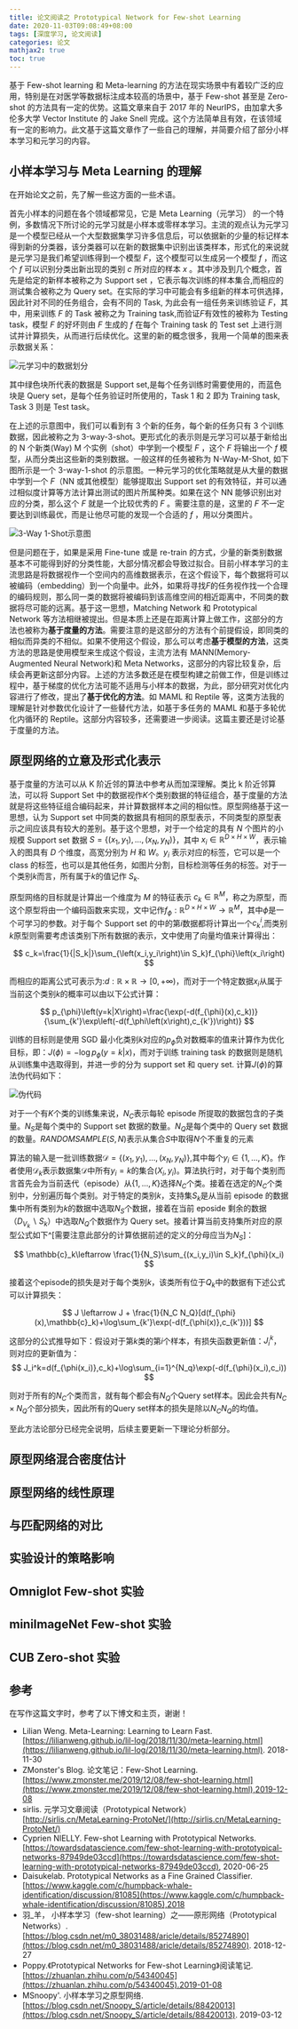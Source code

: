 ```yaml
---
title: 论文阅读之 Prototypical Network for Few-shot Learning
date: 2020-11-03T09:08:49+08:00
tags: [深度学习, 论文阅读]
categories: 论文
mathjax2: true
toc: true
---
```


基于 Few-shot learning 和 Meta-learning 的方法在现实场景中有着较广泛的应用，特别是在对医学等数据标注成本较高的场景中，基于 Few-shot 甚至是 Zero-shot 的方法具有一定的优势。这篇文章来自于 2017 年的 NeurIPS，由加拿大多伦多大学 Vector Institute 的 Jake Snell 完成。这个方法简单且有效，在该领域有一定的影响力。此文基于这篇文章作了一些自己的理解，并简要介绍了部分小样本学习和元学习的内容。

<!-- more -->

## 小样本学习与 Meta Learning 的理解

在开始论文之前，先了解一些这方面的一些术语。

首先小样本的问题在各个领域都常见，它是 Meta Learning（元学习） 的一个特例，多数情况下所讨论的元学习就是小样本或零样本学习。主流的观点认为元学习是一个模型已经从一个大型数据集学习许多信息后，可以依据新的少量的标记样本得到新的分类器，该分类器可以在新的数据集中识别出该类样本，形式化的来说就是元学习是我们希望训练得到一个模型 $F$，这个模型可以生成另一个模型 $f$ ，而这个 $f$ 可以识别分类出新出现的类别 $c$ 所对应的样本 $x$ 。其中涉及到几个概念，首先是给定的新样本被称之为 Support set ，它表示每次训练的样本集合,而相应的测试集合被称之为 Query set。在实际的学习中可能会有多组新的样本可供选择，因此针对不同的任务组合，会有不同的 Task, 为此会有一组任务来训练验证 $F$，其中，用来训练 $F$ 的 Task 被称之为 Training task,而验证$F$有效性的被称为 Testing task，模型 $F$ 的好坏则由 $F$ 生成的 $f$ 在每个 Training task 的 Test set 上进行测试并计算损失，从而进行后续优化。这里的新的概念很多，我用一个简单的图来表示数据关系：

![元学习中的数据划分](https://i.loli.net/2020/11/03/MRYTuZhmyH7b9ix.png)

其中绿色块所代表的数据是 Support set,是每个任务训练时需要使用的，而蓝色块是 Query set，是每个任务验证时所使用的，Task 1 和 2 即为 Training task, Task 3 则是 Test task。

在上述的示意图中，我们可以看到有 3 个新的任务，每个新的任务只有 3 个训练数据，因此被称之为 3-way-3-shot。更形式化的表示则是元学习可以基于新给出的 N 个新类(Way) M 个实例（shot）中学到一个模型 $F$ ，这个 $F$ 将输出一个 $f$ 模型，从而分类出这些新的类别数据。一般这样的任务被称为 N-Way-M-Shot, 如下图所示是一个 3-way-1-shot 的示意图。一种元学习的优化策略就是从大量的数据中学到一个 $F$（NN 或其他模型）能够提取出 Support set 的有效特征，并可以通过相似度计算等方法计算出测试的图片所属种类。如果在这个 NN 能够识别出对应的分类，那么这个 $F$ 就是一个比较优秀的 $F$ 。需要注意的是，这里的 $F$ 不一定要达到训练最优，而是让他尽可能的发现一个合适的 $f$ ，用以分类图片。

![3-Way 1-Shot示意图](https://i.loli.net/2020/11/03/I6YEe3lVbNGzu2i.png)

但是问题在于，如果是采用 Fine-tune 或是 re-train 的方式，少量的新类别数据基本不可能得到好的分类性能，大部分情况都会导致过拟合。目前小样本学习的主流思路是将数据视作一个空间内的高维数据表示，在这个假设下，每个数据将可以被编码（embedding）到一个向量中。此外，如果将寻找$F$的任务视作找一个合理的编码规则，那么同一类的数据将被编码到该高维空间的相近距离中，不同类的数据将尽可能的远离。基于这一思想，Matching Network 和 Prototypical Network 等方法相继被提出。但是本质上还是在距离计算上做工作，这部分的方法也被称为**基于度量的方法**。需要注意的是这部分的方法有个前提假设，即同类的相似而异类的不相似。如果不使用这个假设，那么可以考虑**基于模型的方法**，这类方法的思路是使用模型来生成这个假设，主流方法有 MANN(Memory-Augmented Neural Network)和 Meta Networks，这部分的内容比较复杂，后续会再更新这部分内容。上述的方法多数还是在模型构建之前做工作，但是训练过程中，基于梯度的优化方法可能不适用与小样本的数据，为此，部分研究对优化内容进行了修改，提出了**基于优化的方法**。如 MAML 和 Reptile 等，这类方法我的理解是针对参数优化设计了一些替代方法，如基于多任务的 MAML 和基于多轮优化内循环的 Reptile。这部分内容较多，还需要进一步阅读。这篇主要还是讨论基于度量的方法。

## 原型网络的立意及形式化表示

基于度量的方法可以从 K 阶近邻的算法中参考从而加深理解。类比 k 阶近邻算法，可以将 Support Set 中的数据视作$K$个类别数据的特征组合，基于度量的方法就是将这些特征组合编码起来，并计算数据样本之间的相似性。原型网络基于这一思想，认为 Support set 中同类的数据具有相同的原型表示，不同类型的原型表示之间应该具有较大的差别。基于这个思想，对于一个给定的具有 $N$ 个图片的小规模 Support set 数据 $S=\{\left(x_1,y_1\right),...,\left(x_N,y_N\right)\}$，其中 $x_i\in\mathbb{R}^{D\times H\times W}$，表示输入的图具有 $D$ 个维度，高宽分别为 $H$ 和 $W$。$y_i$ 表示对应的标签，它可以是一个 class 的标签，也可以是其他任务，如图片分割，目标检测等任务的标签。对于一个类别$k$而言，所有属于$k$的值记作 $S_k$.

原型网络的目标就是计算出一个维度为 $M$ 的特征表示 $c_k\in\mathbb{R}^{M}$，称之为原型，而这个原型将由一个编码函数来实现，文中记作$f_{\phi}: \mathbb{R}^{D\times H \times W} \to \mathbb{R}^{M}$，其中$\phi$是一个可学习的参数。对于每个 Support set 的中的第$i$数据都将计算出一个$c_k^i$,而类别$k$原型则需要考虑该类别下所有数据的表示，文中使用了向量均值来计算得出：

$$
c_k=\frac{1}{|S_k|}\sum_{\left(x_i,y_i\right)\in S_k}f_{\phi}\left(x_i\right)
$$

而相应的距离公式可表示为:$d:\mathbb{R}\times\mathbb{R}\to[0,+\infty)$，而对于一个特定数据$x_i$从属于当前这个类别$k$的概率可以由以下公式计算：

$$
p_{\phi}\left(y=k|X\right)=\frac{\exp(-d(f_{\phi}(x),c_k))}{\sum_{k'}\exp\left(-d(f_\phi\left(x\right),c_{k'})\right)}
$$

训练的目标则是使用 SGD 最小化类别$k$对应的$p_{\phi}$负对数概率的值来计算作为优化目标，即：$J\left(\phi\right)=-\log p_{\phi}\left(y=k|x\right)$，而对于训练 training task 的数据则是随机从训练集中选取得到，并进一步的分为 support set 和 query set. 计算$J\left(\phi\right)$的算法伪代码如下：

![伪代码](https://i.loli.net/2020/11/03/drpsXJFnq4RGevT.png)

对于一个有$K$个类的训练集来说，$N_C$表示每轮 episode 所提取的数据包含的子类量。$N_S$是每个类中的 Support set 数据的数量。$N_Q$是每个类中的 Query set 数据的数量。$RANDOMSAMPLE(S,N)$表示从集合$S$中取得$N$个不重复的元素

算法的输入是一批训练数据$\mathcal{D}=\{(x_1,y_1),...,(x_N,y_N)\}$,其中每个$y_i\in\{1,...,K\}$。作者使用$\mathcal{D}_k$表示数据集$\mathcal{D}$中所有$y_i=k$的集合$\left(X_i,y_i\right)$。算法执行时，对于每个类别而言首先会为当前迭代（episode）从$\{1,...,K\}$选择$N_C$个类。接着在选定的$N_C$个类别中，分别遍历每个类别。对于特定的类别$k$，支持集$S_k$是从当前 episode 的数据集中所有类别为$k$的数据中选取$N_S$个数据，接着在当前 eposide 剩余的数据（$D_{V_k}\backslash S_k$）中选取$N_Q$个数据作为 Query set。接着计算当前支持集所对应的原型公式如下^[需要注意此部分的计算依据前述的定义的分母应当为$N_S$]：

$$
\mathbb{c}_k\leftarrow \frac{1}{N_S}\sum_{(x_i,y_i)\in S_k}f_{\phi}(x_i)
$$

接着这个episode的损失是对于每个类别$k$，该类所有位于$Q_k$中的数据有下述公式可以计算损失：

$$
J \leftarrow J + \frac{1}{N_C N_Q}[d(f_{\phi}(x),\mathbb{c}_k)+\log\sum_{k'}\exp(-d(f_{\phi(x)},c_{k'}))]
$$

这部分的公式推导如下：假设对于第$k$类的第$i$个样本，有损失函数更新值：$J_i^k$，则对应的更新值为：
$$
J_i^k=d(f_{\phi(x_i)},c_k)+\log\sum_{i=1}^{N_q}\exp(-d(f_{\phi}(x_i),c_i))
$$

则对于所有的$N_C$个类而言，就有每个都会有$N_Q$个Query set样本。因此会共有$N_C\times N_Q$个部分损失，因此所有的Query set样本的损失是除以$N_CN_Q$的均值。

至此方法论部分已经完全说明，后续主要更新一下理论分析部分。

## 原型网络混合密度估计

## 原型网络的线性原理

## 与匹配网络的对比

## 实验设计的策略影响

## Omniglot Few-shot 实验

## miniImageNet Few-shot 实验

## CUB Zero-shot 实验

## 参考

在写作这篇文字时，参考了以下博文和主页，谢谢！

- Lilian Weng. Meta-Learning: Learning to Learn Fast. [https://lilianweng.github.io/lil-log/2018/11/30/meta-learning.html](https://lilianweng.github.io/lil-log/2018/11/30/meta-learning.html). 2018-11-30
- ZMonster's Blog. 论文笔记：Few-Shot Learning.[https://www.zmonster.me/2019/12/08/few-shot-learning.html](https://www.zmonster.me/2019/12/08/few-shot-learning.html),2019-12-08
- sirlis. 元学习文章阅读（Prototypical Network）[http://sirlis.cn/MetaLearning-ProtoNet/](http://sirlis.cn/MetaLearning-ProtoNet/)
- Cyprien NIELLY. Few-shot Learning with Prototypical Networks. [https://towardsdatascience.com/few-shot-learning-with-prototypical-networks-87949de03ccd](https://towardsdatascience.com/few-shot-learning-with-prototypical-networks-87949de03ccd), 2020-06-25
- Daisukelab. Prototypical Networks as a Fine Grained Classifier.[https://www.kaggle.com/c/humpback-whale-identification/discussion/81085](https://www.kaggle.com/c/humpback-whale-identification/discussion/81085),2018
- 羽\_羊， 小样本学习（few-shot learning）之——原形网络（Prototypical Networks）. [https://blog.csdn.net/m0_38031488/aricle/details/85274890](https://blog.csdn.net/m0_38031488/aricle/details/85274890). 2018-12-27
- Poppy.《Prototypical Networks for Few-shot Learning》阅读笔记.[https://zhuanlan.zhihu.com/p/54340045](https://zhuanlan.zhihu.com/p/54340045).2019-01-08
- MSnoopy'. 小样本学习之原型网络. [https://blog.csdn.net/Snoopy_S/article/details/88420013](https://blog.csdn.net/Snoopy_S/article/details/88420013). 2019-03-12
